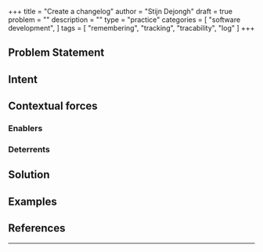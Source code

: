 +++
title = "Create a changelog"
author = "Stijn Dejongh"
draft = true
problem = ""
description = ""
type = "practice"
categories = [
    "software development",
]
tags = [
    "remembering", "tracking", "tracability", "log"
]
+++

## Problem Statement

## Intent

## Contextual forces

### Enablers

### Deterrents

## Solution

## Examples

## References


---


